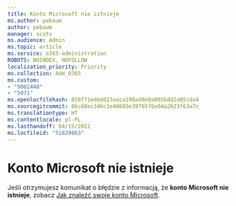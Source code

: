 ```yaml
---
title: Konto Microsoft nie istnieje
ms.author: pebaum
author: pebaum
manager: scotv
ms.audience: Admin
ms.topic: article
ms.service: o365-administration
ROBOTS: NOINDEX, NOFOLLOW
localization_priority: Priority
ms.collection: Adm_O365
ms.custom:
- "9002448"
- "5071"
ms.openlocfilehash: 850f71ededd23aaca198ad0e0a005bdd2a05cda4
ms.sourcegitcommit: 8bc60ec34bc1e40685e3976576e04a2623f63a7c
ms.translationtype: HT
ms.contentlocale: pl-PL
ms.lasthandoff: 04/15/2021
ms.locfileid: "51829863"
---
```

# <a name="microsoft-account-does-not-exist"></a>Konto Microsoft nie istnieje

Jeśli otrzymujesz komunikat o błędzie z informacją, że **konto Microsoft nie istnieje**, zobacz [Jak znaleźć swoje konto Microsoft](https://support.microsoft.com/help/13811/microsoft-account-how-to-find).
